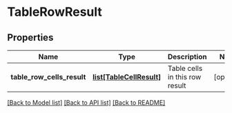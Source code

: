 # TableRowResult

## Properties
Name | Type | Description | Notes
------------ | ------------- | ------------- | -------------
**table_row_cells_result** | [**list[TableCellResult]**](TableCellResult.md) | Table cells in this row result | [optional] 

[[Back to Model list]](../README.md#documentation-for-models) [[Back to API list]](../README.md#documentation-for-api-endpoints) [[Back to README]](../README.md)



